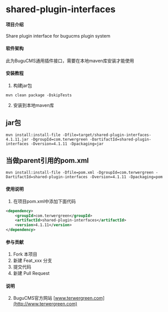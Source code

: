 # shared-plugin-interfaces

#### 项目介绍
Share plugin interface for bugucms plugin system

#### 软件架构
此为BuguCMS通用插件接口，需要在本地maven库安装才能使用


#### 安装教程

1. 构建jar包

```
mvn clean package -DskipTests
```

2. 安装到本地maven库

## jar包

```
mvn install:install-file -Dfile=target/shared-plugin-interfaces-4.1.11.jar -DgroupId=com.terwergreen -DartifactId=shared-plugin-interfaces -Dversion=4.1.11 -Dpackaging=jar
```

## 当做parent引用的pom.xml

```
mvn install:install-file -Dfile=pom.xml -DgroupId=com.terwergreen -DartifactId=shared-plugin-interfaces -Dversion=4.1.11 -Dpackaging=pom
```

#### 使用说明

1. 在项目pom.xml中添加下面代码

```xml
<dependency>
    <groupId>com.terwergreen</groupId>
    <artifactId>shared-plugin-interfaces</artifactId>
    <version>4.1.11</version>
</dependency>
```

#### 参与贡献

1. Fork 本项目
2. 新建 Feat_xxx 分支
3. 提交代码
4. 新建 Pull Request

#### 说明

2. BuguCMS官方网站 [www.terwergreen.com](http://www.terwergreen.com)
